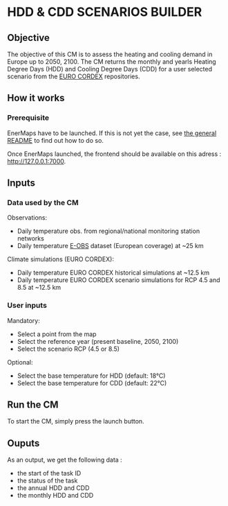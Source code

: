 # HDD & CDD SCENARIOS BUILDER

## Objective

The objective of this CM is to assess the heating and cooling demand in Europe up to 2050, 2100.
The CM returns the monthly and yearls Heating Degree Days (HDD) and Cooling Degree Days (CDD) for a user selected scenario from the [EURO CORDEX](https://euro-cordex.net/) repositories.


## How it works

### Prerequisite

EnerMaps have to be launched.
If this is not yet the case, see [the general README](../../README.md) to find out how to do so.

Once EnerMaps launched, the frontend should be available on this adress : http://127.0.0.1:7000.

## Inputs

### Data used by the CM

Observations:​

* Daily temperature obs. from regional/national monitoring station networks ​
* Daily temperature [E-OBS](https://www.ecad.eu/dailydata/index.php) dataset (European coverage) at ~25 km​


Climate simulations (EURO CORDEX):​

* Daily temperature EURO CORDEX historical simulations at ~12.5 km​
* Daily temperature EURO CORDEX scenario simulations for RCP 4.5 and 8.5 at ~12.5 km


### User inputs

Mandatory:​

* Select a point from the map​
* Select the reference year (present baseline, 2050, 2100)​
* Select the scenario RCP (4.5 or 8.5)​

Optional:​

* Select the base temperature for HDD (default: 18°C)​
* Select the base temperature for CDD (default: 22°C)


## Run the CM

To start the CM, simply press the launch button.


## Ouputs

As an output, we get the following data :
* the start of the task ID
* the status of the task
* the annual HDD and CDD
* the monthly HDD and CDD
